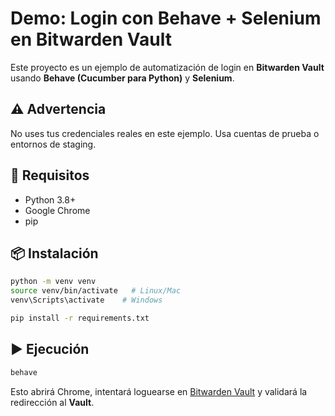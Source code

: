 # Demo: Login con Behave + Selenium en Bitwarden Vault

Este proyecto es un ejemplo de automatización de login en **Bitwarden Vault** usando **Behave (Cucumber para Python)** y **Selenium**.

## ⚠️ Advertencia
No uses tus credenciales reales en este ejemplo. Usa cuentas de prueba o entornos de staging.

## 🚀 Requisitos
- Python 3.8+
- Google Chrome
- pip

## 📦 Instalación
```bash
python -m venv venv
source venv/bin/activate   # Linux/Mac
venv\Scripts\activate    # Windows

pip install -r requirements.txt
```

## ▶️ Ejecución
```bash
behave
```

Esto abrirá Chrome, intentará loguearse en [Bitwarden Vault](https://vault.bitwarden.com/) y validará la redirección al **Vault**.
